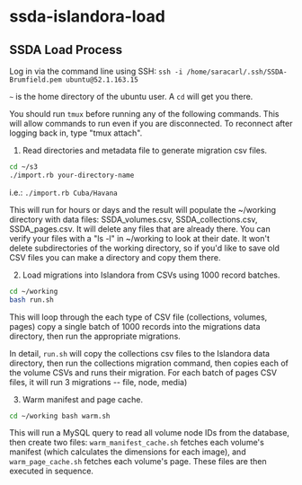 # ssda-islandora-load



## SSDA Load Process

Log in via the command line using SSH:
`ssh -i /home/saracarl/.ssh/SSDA-Brumfield.pem ubuntu@52.1.163.15`

`~` is the home directory of the ubuntu user.  A `cd` will get you there.

You should run `tmux` before running any of the following commands.  This will allow commands to run even if you 
are disconnected.  To reconnect after logging back in, type "tmux attach".

1)  Read directories and metadata file to generate migration csv files.

```sh
cd ~/s3
./import.rb your-directory-name
```

i.e.:  `./import.rb Cuba/Havana`

This will run for hours or days and the result will populate the ~/working directory with data files: 
SSDA_volumes.csv, SSDA_collections.csv, SSDA_pages.csv.  It will delete any files that are already there.  You can 
verify your files with a "ls -l" in ~/working to look at their date.  It won't delete subdirectories of the 
working directory, so if you'd like to save old CSV files you can make a directory and copy them there.

2)  Load migrations into Islandora from CSVs using 1000 record batches.

```sh
cd ~/working
bash run.sh
```

This will loop through the each type of CSV file (collections, volumes, pages) copy a single batch of 1000 records into the migrations data directory, then run the appropriate migrations.

In detail, `run.sh` will copy the collections csv files to the Islandora data directory, then run the collections 
migration command, then copies each of the volume CSVs and runs their migration.  For each batch of pages CSV 
files, it will run 3 migrations -- file, node, media)



3)  Warm manifest and page cache.

```sh
cd ~/working bash warm.sh
``` 

This will run a MySQL query to read all volume node IDs from the database, then create two files: 
`warm_manifest_cache.sh` fetches each volume's manifest (which calculates the dimensions for each image), and 
`warm_page_cache.sh` fetches each volume's page.  These files are then executed in sequence.
